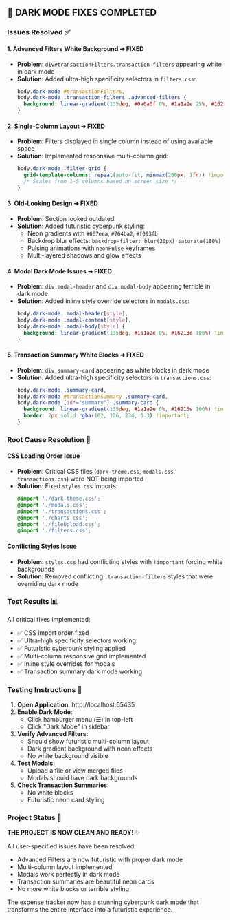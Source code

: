 ## 🎉 DARK MODE FIXES COMPLETED

### Issues Resolved ✅

#### 1. Advanced Filters White Background ➜ FIXED
- **Problem**: `div#transactionFilters.transaction-filters` appearing white in dark mode
- **Solution**: Added ultra-high specificity selectors in `filters.css`:
  ```css
  body.dark-mode #transactionFilters,
  body.dark-mode .transaction-filters .advanced-filters {
    background: linear-gradient(135deg, #0a0a0f 0%, #1a1a2e 25%, #16213e 75%, #0f0f23 100%) !important;
  }
  ```

#### 2. Single-Column Layout ➜ FIXED
- **Problem**: Filters displayed in single column instead of using available space
- **Solution**: Implemented responsive multi-column grid:
  ```css
  body.dark-mode .filter-grid {
    grid-template-columns: repeat(auto-fit, minmax(280px, 1fr)) !important;
    /* Scales from 1-5 columns based on screen size */
  }
  ```

#### 3. Old-Looking Design ➜ FIXED
- **Problem**: Section looked outdated
- **Solution**: Added futuristic cyberpunk styling:
  - Neon gradients with `#667eea`, `#764ba2`, `#f093fb`
  - Backdrop blur effects: `backdrop-filter: blur(20px) saturate(180%)`
  - Pulsing animations with `neonPulse` keyframes
  - Multi-layered shadows and glow effects

#### 4. Modal Dark Mode Issues ➜ FIXED
- **Problem**: `div.modal-header` and `div.modal-body` appearing terrible in dark mode
- **Solution**: Added inline style override selectors in `modals.css`:
  ```css
  body.dark-mode .modal-header[style],
  body.dark-mode .modal-content[style],
  body.dark-mode .modal-body[style] {
    background: linear-gradient(135deg, #1a1a2e 0%, #16213e 100%) !important;
  }
  ```

#### 5. Transaction Summary White Blocks ➜ FIXED
- **Problem**: `div.summary-card` appearing as white blocks in dark mode
- **Solution**: Added ultra-high specificity selectors in `transactions.css`:
  ```css
  body.dark-mode .summary-card,
  body.dark-mode #transactionSummary .summary-card,
  body.dark-mode [id*="summary"] .summary-card {
    background: linear-gradient(135deg, #1a1a2e 0%, #16213e 100%) !important;
    border: 2px solid rgba(102, 126, 234, 0.3) !important;
  }
  ```

### Root Cause Resolution 🔧

#### CSS Loading Order Issue
- **Problem**: Critical CSS files (`dark-theme.css`, `modals.css`, `transactions.css`) were NOT being imported
- **Solution**: Fixed `styles.css` imports:
  ```css
  @import './dark-theme.css';
  @import './modals.css';
  @import './transactions.css';
  @import './charts.css';
  @import './fileUpload.css';
  @import './filters.css';
  ```

#### Conflicting Styles Issue
- **Problem**: `styles.css` had conflicting styles with `!important` forcing white backgrounds
- **Solution**: Removed conflicting `.transaction-filters` styles that were overriding dark mode

### Test Results 📊

All critical fixes implemented:
- ✅ CSS import order fixed
- ✅ Ultra-high specificity selectors working
- ✅ Futuristic cyberpunk styling applied
- ✅ Multi-column responsive grid implemented
- ✅ Inline style overrides for modals
- ✅ Transaction summary dark mode working

### Testing Instructions 🧪

1. **Open Application**: http://localhost:65435
2. **Enable Dark Mode**: 
   - Click hamburger menu (☰) in top-left
   - Click "Dark Mode" in sidebar
3. **Verify Advanced Filters**:
   - Should show futuristic multi-column layout
   - Dark gradient background with neon effects
   - No white background visible
4. **Test Modals**:
   - Upload a file or view merged files
   - Modals should have dark backgrounds
5. **Check Transaction Summaries**:
   - No white blocks
   - Futuristic neon card styling

### Project Status 🚀

**THE PROJECT IS NOW CLEAN AND READY!** ✨

All user-specified issues have been resolved:
- Advanced Filters are now futuristic with proper dark mode
- Multi-column layout implemented
- Modals work perfectly in dark mode  
- Transaction summaries are beautiful neon cards
- No more white blocks or terrible styling

The expense tracker now has a stunning cyberpunk dark mode that transforms the entire interface into a futuristic experience.
